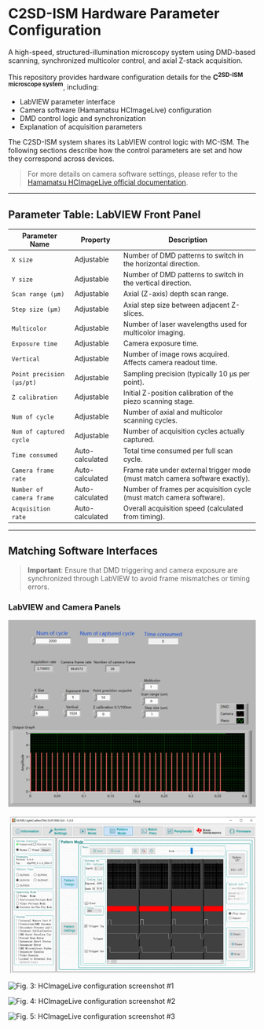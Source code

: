 # C2SD-ISM Hardware Parameter Configuration

A high-speed, structured-illumination microscopy system using DMD-based scanning, synchronized multicolor control, and axial Z-stack acquisition.

This repository provides hardware configuration details for the **C<sup>2SD-ISM microscope system**, including:

- LabVIEW parameter interface  
- Camera software (Hamamatsu HCImageLive) configuration  
- DMD control logic and synchronization  
- Explanation of acquisition parameters

The C2SD-ISM system shares its LabVIEW control logic with MC-ISM. The following sections describe how the control parameters are set and how they correspond across devices.

> For more details on camera software settings, please refer to the [Hamamatsu HCImageLive official documentation](https://hcimage.com/support/).


---



## Parameter Table: LabVIEW Front Panel

| **Parameter Name**         | **Property**         | **Description**                                                                 |
|---------------------------|----------------------|---------------------------------------------------------------------------------|
| `X size`                  | Adjustable           | Number of DMD patterns to switch in the horizontal direction.                  |
| `Y size`                  | Adjustable           | Number of DMD patterns to switch in the vertical direction.                    |
| `Scan range (µm)`         | Adjustable           | Axial (Z-axis) depth scan range.                                               |
| `Step size (µm)`          | Adjustable           | Axial step size between adjacent Z-slices.                                     |
| `Multicolor`              | Adjustable           | Number of laser wavelengths used for multicolor imaging.                       |
| `Exposure time`           | Adjustable           | Camera exposure time.                                                          |
| `Vertical`                | Adjustable           | Number of image rows acquired. Affects camera readout time.                    |
| `Point precision (µs/pt)` | Adjustable           | Sampling precision (typically 10 µs per point).                                |
| `Z calibration`           | Adjustable           | Initial Z-position calibration of the piezo scanning stage.                    |
| `Num of cycle`            | Adjustable           | Number of axial and multicolor scanning cycles.                                |
| `Num of captured cycle`   | Adjustable           | Number of acquisition cycles actually captured.                                |
| `Time consumed`           | Auto-calculated      | Total time consumed per full scan cycle.                                       |
| `Camera frame rate`       | Auto-calculated      | Frame rate under external trigger mode (must match camera software exactly).   |
| `Number of camera frame`  | Auto-calculated      | Number of frames per acquisition cycle (must match camera software).           |
| `Acquisition rate`        | Auto-calculated      | Overall acquisition speed (calculated from timing).                            |

---

## Matching Software Interfaces

> **Important**: Ensure that DMD triggering and camera exposure are synchronized through LabVIEW to avoid frame mismatches or timing errors.

### LabVIEW and Camera Panels

![Fig. 1: LabVIEW front panel layout](figure/Fig1.jpg)

![Fig. 2: DMD control panel settings](figure/Fig2.jpg)

![Fig. 3: HCImageLive configuration screenshot #1](figure/Fig3.jpg)

![Fig. 4: HCImageLive configuration screenshot #2](figure/Fig4.jpg)

![Fig. 5: HCImageLive configuration screenshot #3](figure/Fig5.jpg)

